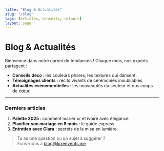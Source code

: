 ```yaml
---
title: "Blog & Actualités"
slug: "/blog"
tags: [articles, conseils, retours]
layout: page
---
```


# Blog & Actualités

Bienvenue dans notre carnet de tendances ! Chaque mois, nos experts partagent :

- **Conseils déco** : les couleurs phares, les textures qui dansent.  
- **Témoignages clients** : récits vivants de cérémonies inoubliables.  
- **Actualités événementielles** : les nouveautés du secteur et nos coups de cœur.  

---

### Derniers articles

1. **Palette 2025** : comment marier or et ivoire avec élégance  
2. **Planifier son mariage en 6 mois** : le guide express  
3. **Entretien avec Clara** : secrets de la mise en lumière  

> Tu as une question ou un sujet à suggérer ?  
> Écris-nous à [blog@luxeevents.me](mailto:blog@luxeevents.me)
